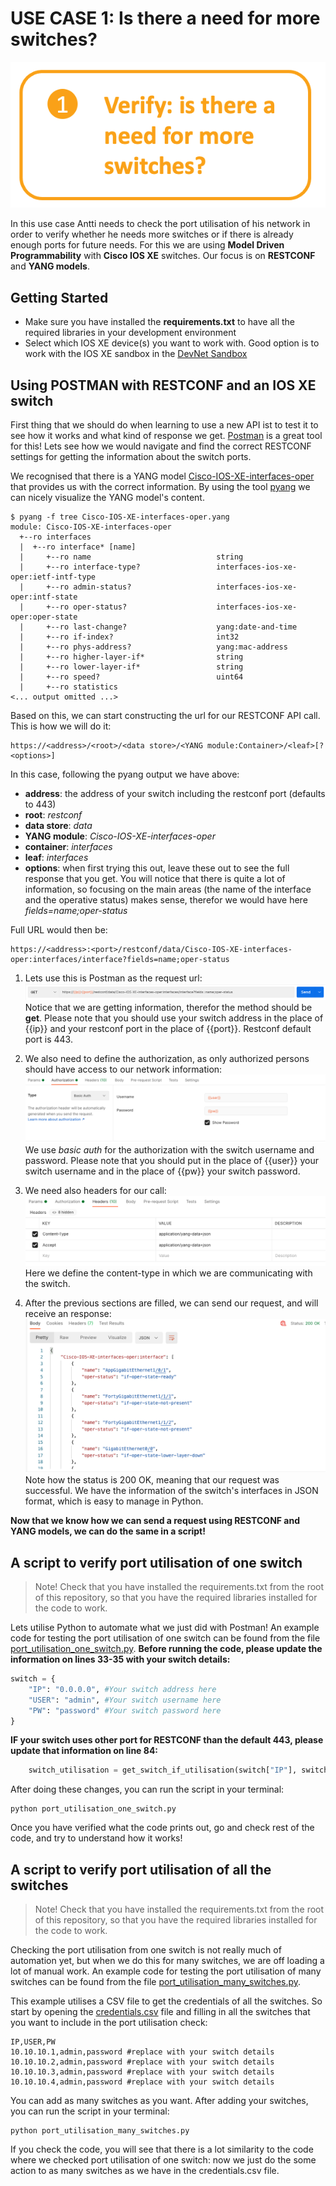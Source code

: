 # USE CASE 1: Is there a need for more switches?

![alt text](/images/port_utilisation.png "Port Utilisation use case")

In this use case Antti needs to check the port utilisation of his network in order to verify whether he needs more switches or if there is already enough ports for future needs. For this we are using **Model Driven Programmability** with **Cisco IOS XE** switches. Our focus is on **RESTCONF** and **YANG models**.

## Getting Started
- Make sure you have installed the **requirements.txt** to have all the required libraries in your development environment
- Select which IOS XE device(s) you want to work with. Good option is to work with the IOS XE sandbox in the [DevNet Sandbox](https://devnetsandbox.cisco.com/)

## Using POSTMAN with RESTCONF and an IOS XE switch

First thing that we should do when learning to use a new API ist to test it to see how it works and what kind of response we get. [Postman](https://www.postman.com/) is a great tool for this! Lets see how we would navigate and find the correct RESTCONF settings for getting the information about the switch ports.

We recognised that there is a YANG model [Cisco-IOS-XE-interfaces-oper](https://github.com/YangModels/yang/blob/master/vendor/cisco/xe/1741/Cisco-IOS-XE-interfaces-oper.yang) that provides us with the correct information. By using the tool [pyang](https://github.com/mbj4668/pyang) we can nicely visualize the YANG model's content.

```
$ pyang -f tree Cisco-IOS-XE-interfaces-oper.yang
module: Cisco-IOS-XE-interfaces-oper
  +--ro interfaces
  |  +--ro interface* [name]
  |     +--ro name                            string
  |     +--ro interface-type?                 interfaces-ios-xe-oper:ietf-intf-type
  |     +--ro admin-status?                   interfaces-ios-xe-oper:intf-state
  |     +--ro oper-status?                    interfaces-ios-xe-oper:oper-state
  |     +--ro last-change?                    yang:date-and-time
  |     +--ro if-index?                       int32
  |     +--ro phys-address?                   yang:mac-address
  |     +--ro higher-layer-if*                string
  |     +--ro lower-layer-if*                 string
  |     +--ro speed?                          uint64
  |     +--ro statistics
<... output omitted ...>
```

Based on this, we can start constructing the url for our RESTCONF API call. This is how we will do it:
```
https://<address>/<root>/<data store>/<YANG module:Container>/<leaf>[?<options>]
```

In this case, following the pyang output we have above:
- **address**: the address of your switch including the restconf port (defaults to 443)
- **root**: *restconf*
- **data store**: *data*
- **YANG module**: *Cisco-IOS-XE-interfaces-oper*
- **container**: *interfaces*
- **leaf**: *interfaces*
- **options**: when first trying this out, leave these out to see the full response that you get. You will notice that there is quite a lot of information, so focusing on the main areas (the name of the interface and the operative status) makes sense, therefor we would have here *fields=name;oper-status*

Full URL would then be:
```
https://<address>:<port>/restconf/data/Cisco-IOS-XE-interfaces-oper:interfaces/interface?fields=name;oper-status
```

1. Lets use this is Postman as the request url:
![alt text](images/postman_url.png "Postman URL")
Notice that we are getting information, therefor the method should be **get**.
Please note that you should use your switch address in the place of {{ip}} and your restconf port in the place of {{port}}. Restconf default port is 443.


2. We also need to define the authorization, as only authorized persons should have access to our network information:
![alt text](images/postman_auth.png "Postman authorization")
We use *basic auth* for the authorization with the switch username and password. Please note that you should put in the place of {{user}} your switch username and in the place of {{pw}} your switch password.


3. We need also headers for our call:
![alt text](images/postman_header.png "Postman headers")
Here we define the content-type in which we are communicating with the switch.


4. After the previous sections are filled, we can send our request, and will receive an response:
![alt text](images/postman_response.png "Postman response")
Note how the status is 200 OK, meaning that our request was successful. We have the information of the switch's interfaces in JSON format, which is easy to manage in Python.


**Now that we know how we can send a request using RESTCONF and YANG models, we can do the same in a script!**

## A script to verify port utilisation of one switch

> Note! Check that you have installed the requirements.txt from the root of this repository, so that you have the required libraries installed for the code to work.

Lets utilise Python to automate what we just did with Postman! An example code for testing the port utilisation of one switch can be found from the file [port_utilisation_one_switch.py](port_utilisation_one_switch.py).
**Before running the code, please update the information on lines 33-35 with your switch details:**
```Python
switch = {
    "IP": "0.0.0.0", #Your switch address here
    "USER": "admin", #Your switch username here
    "PW": "password" #Your switch password here
}
```

**IF your switch uses other port for RESTCONF than the default 443, please update that information on line 84:**
```Python
    switch_utilisation = get_switch_if_utilisation(switch["IP"], switch["USER"], switch["PW"], rc_port=<YOUR PORT NUMBER>)
```

After doing these changes, you can run the script in your terminal:
```
python port_utilisation_one_switch.py
```

Once you have verified what the code prints out, go and check rest of the code, and try to understand how it works!

## A script to verify port utilisation of all the switches

> Note! Check that you have installed the requirements.txt from the root of this repository, so that you have the required libraries installed for the code to work.

Checking the port utilisation from one switch is not really much of automation yet, but when we do this for many switches, we are off loading a lot of manual work. An example code for testing the port utilisation of many switches can be found from the file [port_utilisation_many_switches.py](port_utilisation_many_switches.py).

This example utilises a CSV file to get the credentials of all the switches. So start by opening the [credentials.csv](credentials.csv) file and filling in all the switches that you want to include in the port utilisation check:

```
IP,USER,PW
10.10.10.1,admin,password #replace with your switch details
10.10.10.2,admin,password #replace with your switch details
10.10.10.3,admin,password #replace with your switch details
10.10.10.4,admin,password #replace with your switch details
```

You can add as many switches as you want. After adding your switches, you can run the script in your terminal:
```
python port_utilisation_many_switches.py
``` 

If you check the code, you will see that there is a lot similarity to the code where we checked port utilisation of one switch: now we just do the some action to as many switches as we have in the credentials.csv file.